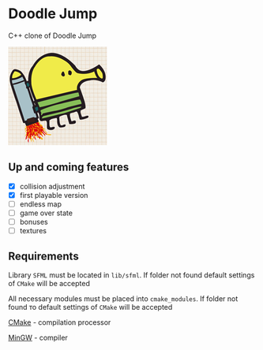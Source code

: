 # Doodle Jump
C++ clone of Doodle Jump

![Doodle Jump](resources/doodle-jump.png)

## Up and coming features

- [x] collision adjustment
- [x] first playable version
- [ ] endless map
- [ ] game over state
- [ ] bonuses
- [ ] textures

## Requirements

Library `SFML`  must be located in `lib/sfml`. If folder not found default settings of `CMake` will be accepted

All necessary modules must be placed into `cmake_modules`. If folder not found то default settings of `CMake` will be accepted

[CMake](https://cmake.org/) - compilation processor

[MinGW](https://nuwen.net/) - compiler
